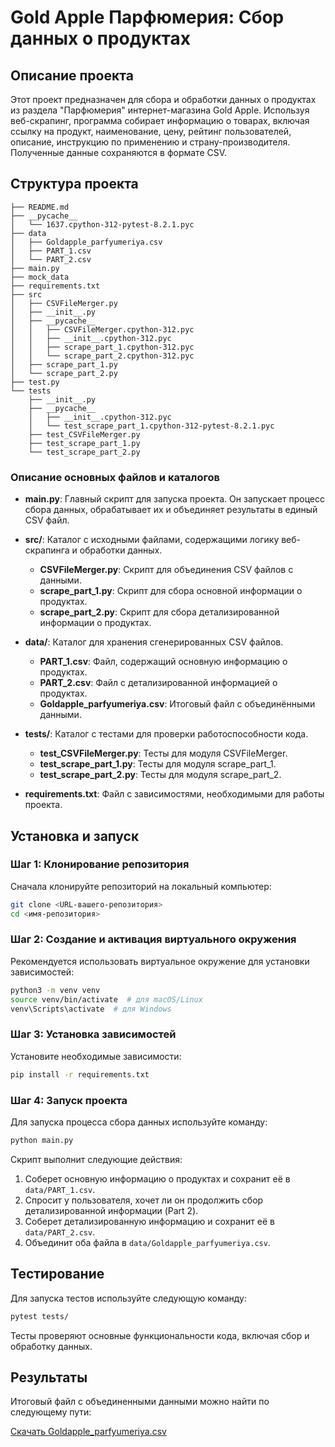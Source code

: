 # Gold Apple Парфюмерия: Сбор данных о продуктах

## Описание проекта

Этот проект предназначен для сбора и обработки данных о продуктах из раздела "Парфюмерия" интернет-магазина Gold Apple. Используя веб-скрапинг, программа собирает информацию о товарах, включая ссылку на продукт, наименование, цену, рейтинг пользователей, описание, инструкцию по применению и страну-производителя. Полученные данные сохраняются в формате CSV.

## Структура проекта

```
├── README.md
├── __pycache__
│   └── 1637.cpython-312-pytest-8.2.1.pyc
├── data
│   ├── Goldapple_parfyumeriya.csv
│   ├── PART_1.csv
│   └── PART_2.csv
├── main.py
├── mock_data
├── requirements.txt
├── src
│   ├── CSVFileMerger.py
│   ├── __init__.py
│   ├── __pycache__
│   │   ├── CSVFileMerger.cpython-312.pyc
│   │   ├── __init__.cpython-312.pyc
│   │   ├── scrape_part_1.cpython-312.pyc
│   │   └── scrape_part_2.cpython-312.pyc
│   ├── scrape_part_1.py
│   └── scrape_part_2.py
├── test.py
└── tests
    ├── __init__.py
    ├── __pycache__
    │   ├── __init__.cpython-312.pyc
    │   └── test_scrape_part_1.cpython-312-pytest-8.2.1.pyc
    ├── test_CSVFileMerger.py
    ├── test_scrape_part_1.py
    └── test_scrape_part_2.py
```

### Описание основных файлов и каталогов

- **main.py**: Главный скрипт для запуска проекта. Он запускает процесс сбора данных, обрабатывает их и объединяет результаты в единый CSV файл.

- **src/**: Каталог с исходными файлами, содержащими логику веб-скрапинга и обработки данных.
  - **CSVFileMerger.py**: Скрипт для объединения CSV файлов с данными.
  - **scrape_part_1.py**: Скрипт для сбора основной информации о продуктах.
  - **scrape_part_2.py**: Скрипт для сбора детализированной информации о продуктах.

- **data/**: Каталог для хранения сгенерированных CSV файлов.
  - **PART_1.csv**: Файл, содержащий основную информацию о продуктах.
  - **PART_2.csv**: Файл с детализированной информацией о продуктах.
  - **Goldapple_parfyumeriya.csv**: Итоговый файл с объединёнными данными.

- **tests/**: Каталог с тестами для проверки работоспособности кода.
  - **test_CSVFileMerger.py**: Тесты для модуля CSVFileMerger.
  - **test_scrape_part_1.py**: Тесты для модуля scrape_part_1.
  - **test_scrape_part_2.py**: Тесты для модуля scrape_part_2.

- **requirements.txt**: Файл с зависимостями, необходимыми для работы проекта.

## Установка и запуск

### Шаг 1: Клонирование репозитория

Сначала клонируйте репозиторий на локальный компьютер:

```bash
git clone <URL-вашего-репозитория>
cd <имя-репозитория>
```

### Шаг 2: Создание и активация виртуального окружения

Рекомендуется использовать виртуальное окружение для установки зависимостей:

```bash
python3 -m venv venv
source venv/bin/activate  # для macOS/Linux
venv\Scripts\activate  # для Windows
```

### Шаг 3: Установка зависимостей

Установите необходимые зависимости:

```bash
pip install -r requirements.txt
```

### Шаг 4: Запуск проекта

Для запуска процесса сбора данных используйте команду:

```bash
python main.py
```

Скрипт выполнит следующие действия:
1. Соберет основную информацию о продуктах и сохранит её в `data/PART_1.csv`.
2. Спросит у пользователя, хочет ли он продолжить сбор детализированной информации (Part 2).
3. Соберет детализированную информацию и сохранит её в `data/PART_2.csv`.
4. Объединит оба файла в `data/Goldapple_parfyumeriya.csv`.

## Тестирование

Для запуска тестов используйте следующую команду:

```bash
pytest tests/
```

Тесты проверяют основные функциональности кода, включая сбор и обработку данных.

## Результаты

Итоговый файл с объединенными данными можно найти по следующему пути:

[Скачать Goldapple_parfyumeriya.csv](./data/Goldapple_parfyumeriya.csv)